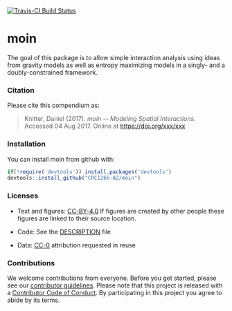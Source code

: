 
<!-- README.md is generated from README.Rmd. Please edit that file -->
[![Travis-CI Build Status](https://travis-ci.org/CRC1266-A2/moin.svg?branch=master)](https://travis-ci.org/CRC1266-A2/moin)

moin
====

The goal of this package is to allow simple interaction analysis using ideas from gravity models as well as entropy maximizing models in a singly- and a doubly-constrained framework.

### Citation

Please cite this compendium as:

> Knitter, Daniel (2017). *moin -- Modeling Spatial Interactions*. Accessed 04 Aug 2017. Online at <https://doi.org/xxx/xxx>

### Installation

You can install moin from github with:

``` r
if(!require('devtools')) install.packages('devtools')
devtools::install_github("CRC1266-A2/moin")
```

### Licenses

-   Text and figures:
    [CC-BY-4.0](http://creativecommons.org/licenses/by/4.0/)
    If figures are created by other people these figures are linked to their source location.

-   Code:
    See the [DESCRIPTION](DESCRIPTION) file

-   Data:
    [CC-0](http://creativecommons.org/publicdomain/zero/1.0/) attribution requested in reuse

### Contributions

We welcome contributions from everyone. Before you get started, please see our [contributor guidelines](CONTRIBUTING.md). Please note that this project is released with a [Contributor Code of Conduct](CONDUCT.md). By participating in this project you agree to abide by its terms.
